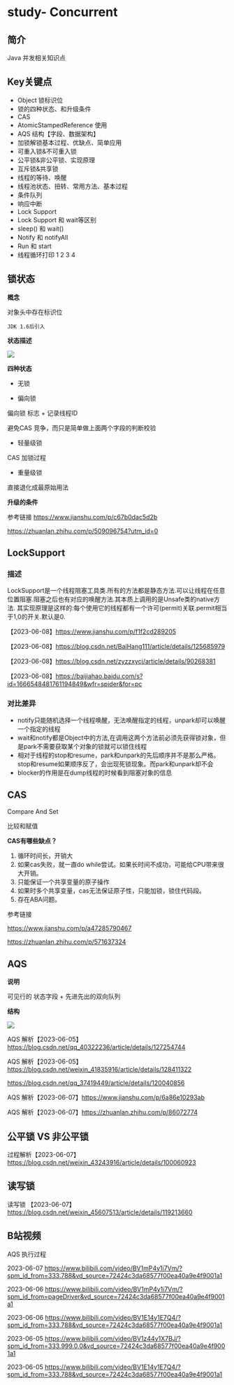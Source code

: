# study- Concurrent  #
## 简介

Java 并发相关知识点 

## Key关键点

- Object 锁标识位
- 锁的四种状态、和升级条件
- CAS 
- AtomicStampedReference 使用 
- AQS 结构【字段、数据架构】
- 加锁解锁基本过程、优缺点、简单应用
- 可重入锁&不可重入锁
- 公平锁&非公平锁、实现原理
- 互斥锁&共享锁
- 线程的等待、唤醒
- 线程池状态、扭转、常用方法、基本过程 
- 条件队列
- 响应中断
- Lock Support
- Lock Support 和 wait等区别 
- sleep() 和 wait() 
- Notify 和 notifyAll
- Run 和 start
- 线程循环打印 1 2 3 4



## 锁状态

**概念**

对象头中存在标识位

```text
JDK 1.6后引入
```

**状态描述**

![](https://s2.loli.net/2022/04/22/wp6c4LxGA5qt29E.png)





**四种状态**

- 无锁

- 偏向锁 

偏向锁 标志 + 记录线程ID 

避免CAS 竞争，而只是简单做上面两个字段的判断校验

- 轻量级锁

CAS 加锁过程

- 重量级锁

直接退化成最原始用法





**升级的条件**





参考链接 https://www.jianshu.com/p/c67b0dac5d2b

https://zhuanlan.zhihu.com/p/509096754?utm_id=0



## LockSupport

### **描述**

LockSupport是一个线程阻塞工具类.所有的方法都是静态方法.可以让线程在任意位置阻塞.阻塞之后也有对应的唤醒方法.其本质上调用的是Unsafe类的native方法.
其实现原理是这样的:每个使用它的线程都有一个许可(permit)关联.permit相当于1,0的开关.默认是0.

【2023-06-08】https://www.jianshu.com/p/f1f2cd289205

【2023-06-08】https://blog.csdn.net/BaiHang111/article/details/125685979

【2023-06-08】https://blog.csdn.net/zyzzxycj/article/details/90268381

【2023-06-08】https://baijiahao.baidu.com/s?id=1666548481761194849&wfr=spider&for=pc

### 对比差异 

- notify只能随机选择一个线程唤醒，无法唤醒指定的线程，unpark却可以唤醒一个指定的线程
- wait和notify都是Object中的方法,在调用这两个方法前必须先获得锁对象，但是park不需要获取某个对象的锁就可以锁住线程
- 相对于线程的stop和resume，park和unpark的先后顺序并不是那么严格。stop和resume如果顺序反了，会出现死锁现象。而park和unpark却不会
- blocker的作用是在dump线程的时候看到阻塞对象的信息



## CAS 

Compare And Set

比较和赋值



**CAS有哪些缺点？**
1. 循环时间长，开销大
2. 如果cas失败，就一直do while尝试。如果长时间不成功，可能给CPU带来很大开销。
3. 只能保证一个共享变量的原子操作
4. 如果时多个共享变量，cas无法保证原子性，只能加锁，锁住代码段。
5. 存在ABA问题。





参考链接 

https://www.jianshu.com/p/a47285790467

https://zhuanlan.zhihu.com/p/571637324



## AQS

**说明**

可见行的 状态字段 + 先进先出的双向队列

**结构**

![](https://s2.loli.net/2022/04/26/LpC4FBEqa2QJsUh.png)



AQS 解析【2023-06-05】 https://blog.csdn.net/qq_40322236/article/details/127254744

AQS 解析【2023-06-05】 https://blog.csdn.net/weixin_41835916/article/details/128411322

https://blog.csdn.net/qq_37419449/article/details/120040856

AQS 解析【2023-06-07】https://www.jianshu.com/p/6a86e10293ab

AQS 解析【2023-06-07】https://zhuanlan.zhihu.com/p/86072774



## 公平锁 VS 非公平锁

过程解析【2023-06-07】https://blog.csdn.net/weixin_43243916/article/details/100060923



## 读写锁

读写锁 【2023-06-07】https://blog.csdn.net/weixin_45607513/article/details/119213660



## B站视频

AQS 执行过程

2023-06-07 https://www.bilibili.com/video/BV1mP4y1i7Vm/?spm_id_from=333.788&vd_source=72424c3da68577f00ea40a9e4f9001a1

2023-06-06 https://www.bilibili.com/video/BV1mP4y1i7Vm/?spm_id_from=pageDriver&vd_source=72424c3da68577f00ea40a9e4f9001a1

2023-06-06 https://www.bilibili.com/video/BV1E14y1E7Q4/?spm_id_from=333.788&vd_source=72424c3da68577f00ea40a9e4f9001a1

2023-06-05 https://www.bilibili.com/video/BV1z44y1X7BJ/?spm_id_from=333.999.0.0&vd_source=72424c3da68577f00ea40a9e4f9001a1

2023-06-05 https://www.bilibili.com/video/BV1E14y1E7Q4/?spm_id_from=333.788&vd_source=72424c3da68577f00ea40a9e4f9001a1

